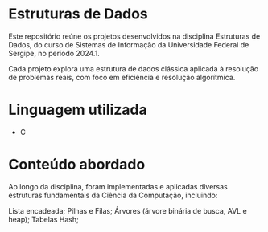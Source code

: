 # Estruturas de Dados 

Este repositório reúne os projetos desenvolvidos na disciplina Estruturas de Dados, do curso de Sistemas de Informação da Universidade Federal de Sergipe, no período 2024.1.

Cada projeto explora uma estrutura de dados clássica aplicada à resolução de problemas reais, com foco em eficiência e resolução algorítmica.

# Linguagem utilizada
- C


# Conteúdo abordado

Ao longo da disciplina, foram implementadas e aplicadas diversas estruturas fundamentais da Ciência da Computação, incluindo:

  Lista encadeada;
  Pilhas e Filas;
  Árvores (árvore binária de busca, AVL e heap);
  Tabelas Hash;
  
